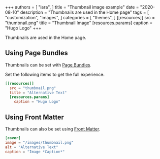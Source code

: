 +++
authors = [
    "iara",
]
title = "Thumbnail image example"
date = "2020-08-10"
description = "Thumbnails are used in the Home page"
tags = [
    "customization",
    "images",
]
categories = [
    "themes",
]
[[resources]]
  src = "thumbnail.png"
  title = "Thumbnail Image"
  [resources.params]
    caption = "Hugo Logo"
+++

Thumbnails are used in the Home page.
<!--more-->

## Using Page Bundles

Thumbnails can be set with [Page Bundles](https://gohugo.io/content-management/page-bundles/).

Set the following items to get the full experience.

```toml
[[resources]]
  src = "thumbnail.png"
  title = "Alternative Text"
  [resources.params]
    caption = "Hugo Logo"
```

## Using Front Matter

Thumbnails can also be set using [Front Matter](https://gohugo.io/content-management/front-matter/).

```toml
[cover]
image = "/images/thumbnail.png"
alt = "Alternative Text"
caption = "Image *Caption*"
```
